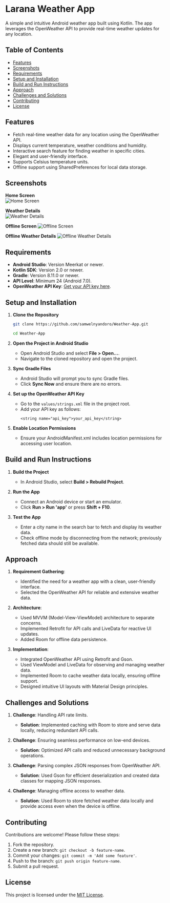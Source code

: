 # Larana Weather App

A simple and intuitive Android weather app built using Kotlin. The app leverages the OpenWeather API to provide real-time weather updates for any location.

## Table of Contents

- [Features](#features)
- [Screenshots](#screenshots)
- [Requirements](#requirements)
- [Setup and Installation](#setup-and-installation)
- [Build and Run Instructions](#build-and-run-instructions)
- [Approach](#approach)
- [Challenges and Solutions](#challenges-and-solutions)
- [Contributing](#contributing)
- [License](#license)

## Features

- Fetch real-time weather data for any location using the OpenWeather API.
- Displays current temperature, weather conditions and humidity.
- Interactive search feature for finding weather in specific cities.
- Elegant and user-friendly interface.
- Supports Celsius temperature units.
- Offline support using SharedPreferences for local data storage.

## Screenshots

**Home Screen**  
![Home Screen](screenshots/Screenshot_20250126_191628.png)

**Weather Details**  
![Weather Details](screenshots/Screenshot_20250126_191642.png)

**Offline Screen**
![Offline Screen](screenshots/Screenshot_20250126_201233.png)

**Offline Weather Details**
![Offline Weather Details](screenshots/Screenshot_20250126_201250.png)

## Requirements

- **Android Studio**: Version Meerkat or newer.
- **Kotlin SDK**: Version 2.0 or newer.
- **Gradle**: Version 8.11.0 or newer.
- **API Level**: Minimum 24 (Android 7.0).
- **OpenWeather API Key**: [Get your API key here](https://openweathermap.org/api).

## Setup and Installation

1. **Clone the Repository**

   ```bash
   git clone https://github.com/samwelnyandoro/Weather-App.git
   ```
   ```bash
   cd Weather-App
   ```

2. **Open the Project in Android Studio**

   - Open Android Studio and select **File > Open...**.
   - Navigate to the cloned repository and open the project.

3. **Sync Gradle Files**

   - Android Studio will prompt you to sync Gradle files.
   - Click **Sync Now** and ensure there are no errors.

4. **Set up the OpenWeather API Key**

   - Go to the `values/strings.xml` file in the project root.
   - Add your API key as follows:
     ```properties
     <string name="api_key">your_api_key</string>
     ```

5. **Enable Location Permissions**

   - Ensure your AndroidManifest.xml includes location permissions for accessing user location.

## Build and Run Instructions

1. **Build the Project**

   - In Android Studio, select **Build > Rebuild Project**.

2. **Run the App**

   - Connect an Android device or start an emulator.
   - Click **Run > Run 'app'** or press **Shift + F10**.

3. **Test the App**

   - Enter a city name in the search bar to fetch and display its weather data.
   - Check offline mode by disconnecting from the network; previously fetched data should still be available.

## Approach

1. **Requirement Gathering**:
   - Identified the need for a weather app with a clean, user-friendly interface.
   - Selected the OpenWeather API for reliable and extensive weather data.

2. **Architecture**:
   - Used MVVM (Model-View-ViewModel) architecture to separate concerns.
   - Implemented Retrofit for API calls and LiveData for reactive UI updates.
   - Added Room for offline data persistence.

3. **Implementation**:
   - Integrated OpenWeather API using Retrofit and Gson.
   - Used ViewModel and LiveData for observing and managing weather data.
   - Implemented Room to cache weather data locally, ensuring offline support.
   - Designed intuitive UI layouts with Material Design principles.

## Challenges and Solutions

1. **Challenge**: Handling API rate limits.
   - **Solution**: Implemented caching with Room to store and serve data locally, reducing redundant API calls.

2. **Challenge**: Ensuring seamless performance on low-end devices.
   - **Solution**: Optimized API calls and reduced unnecessary background operations.

3. **Challenge**: Parsing complex JSON responses from OpenWeather API.
   - **Solution**: Used Gson for efficient deserialization and created data classes for mapping JSON responses.

4. **Challenge**: Managing offline access to weather data.
   - **Solution**: Used Room to store fetched weather data locally and provide access even when the device is offline.

## Contributing

Contributions are welcome! Please follow these steps:

1. Fork the repository.
2. Create a new branch: `git checkout -b feature-name`.
3. Commit your changes: `git commit -m 'Add some feature'`.
4. Push to the branch: `git push origin feature-name`.
5. Submit a pull request.

## License

This project is licensed under the [MIT License](LICENSE).
